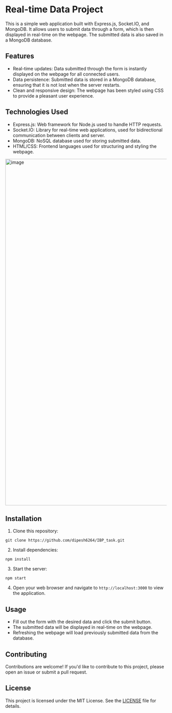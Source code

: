 # Real-time Data Project

This is a simple web application built with Express.js, Socket.IO, and MongoDB. It allows users to submit data through a form, which is then displayed in real-time on the webpage. The submitted data is also saved in a MongoDB database.

## Features

- Real-time updates: Data submitted through the form is instantly displayed on the webpage for all connected users.
- Data persistence: Submitted data is stored in a MongoDB database, ensuring that it is not lost when the server restarts.
- Clean and responsive design: The webpage has been styled using CSS to provide a pleasant user experience.

## Technologies Used

- Express.js: Web framework for Node.js used to handle HTTP requests.
- Socket.IO: Library for real-time web applications, used for bidirectional communication between clients and server.
- MongoDB: NoSQL database used for storing submitted data.
- HTML/CSS: Frontend languages used for structuring and styling the webpage.

<img width="1080" alt="image" src="https://github.com/dipesh6264/IBP_task/assets/134261406/4e0c73df-f5c4-4cf3-8a93-0f5f00591a05">


## Installation

1. Clone this repository:

```
git clone https://github.com/dipesh6264/IBP_task.git
```

2. Install dependencies:

```
npm install
```

3. Start the server:

```
npm start
```

4. Open your web browser and navigate to `http://localhost:3000` to view the application.

## Usage

- Fill out the form with the desired data and click the submit button.
- The submitted data will be displayed in real-time on the webpage.
- Refreshing the webpage will load previously submitted data from the database.

## Contributing

Contributions are welcome! If you'd like to contribute to this project, please open an issue or submit a pull request.

## License

This project is licensed under the MIT License. See the [LICENSE](LICENSE) file for details.
